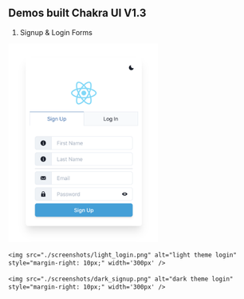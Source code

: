 ## Demos built Chakra UI V1.3

1. Signup & Login Forms

<p float="left">
    <img src="./screenshots/light_signup.png" alt="light theme signup" style="margin-right: 10px;" width='300px' />

    <img src="./screenshots/light_login.png" alt="light theme login" style="margin-right: 10px;" width='300px' />

    <img src="./screenshots/dark_signup.png" alt="dark theme login" style="margin-right: 10px;" width='300px' />

</p>
